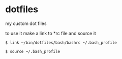 dotfiles
========

my custom dot files

to use it make a link to *rc file and source it

```
$ link ~/bin/dotfiles/bash/bashrc ~/.bash_profile

$ source ~/.bash_profile
```
